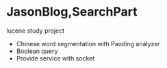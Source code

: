 # JasonBlog,SearchPart

lucene study project

* Chinese word segmentation with Paoding analyzer
* Boolean query
* Provide service with socket